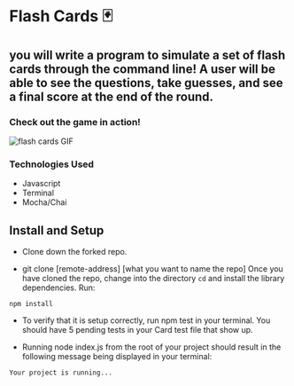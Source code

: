 
# Flash Cards 🃏

## you will write a program to simulate a set of flash cards through the command line!  A user will be able to see the questions, take guesses, and see a final score at the end of the round.


### Check out the game in action!

![flash cards GIF](https://user-images.githubusercontent.com/28677929/186770874-2de448dd-8d81-41a6-9d53-74bf487e13a2.gif)


### Technologies Used 

- Javascript 
- Terminal 
- Mocha/Chai 

## Install and Setup 

- Clone down the forked repo. 

- git clone [remote-address] [what you want to name the repo]
Once you have cloned the repo, change into the directory `cd` and install the library dependencies. Run:

`npm install`

- To verify that it is setup correctly, run npm test in your terminal. You should have 5 pending tests in your Card test file that show up.

- Running node index.js from the root of your project should result in the following message being displayed in your terminal:

`Your project is running...`